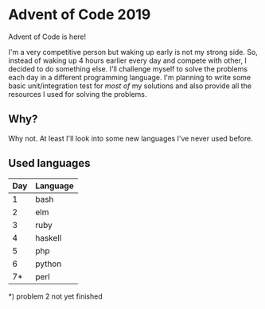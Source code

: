 # Advent of Code 2019

Advent of Code is here!

I'm a very competitive person but waking up early is not my strong side. So, instead of waking up 4 hours earlier every day and compete with other, I decided to do something else. I'll challenge myself to solve the problems each day in a different programming language. I'm planning to write some basic unit/integration test for _most of_ my solutions and also provide all the resources I used for solving the problems.


## Why?

Why not. At least I'll look into some new languages I've never used before.


## Used languages

| Day | Language |
|-----|----------|
| 1   | bash     |
| 2   | elm      |
| 3   | ruby     |
| 4   | haskell  |
| 5   | php      |
| 6   | python   |
| 7*  | perl     |


*) problem 2 not yet finished
